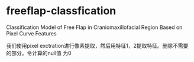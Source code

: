 # freeflap-classfication
Classification Model of Free Flap in Craniomaxillofacial Region Based on Pixel Curve Features

我们使用pixel exctration进行像素提取，然后用特征1，2提取特征。删除不需要的部分。令计算的null值
为0

